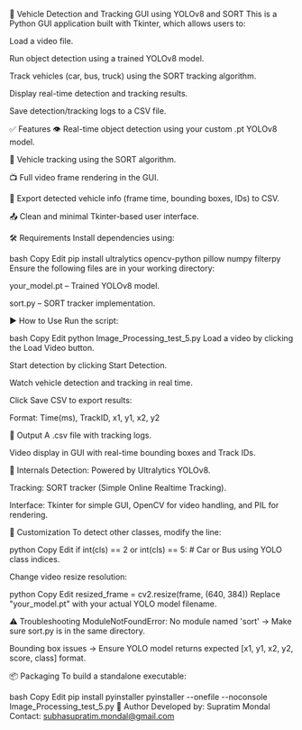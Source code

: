 🚗 Vehicle Detection and Tracking GUI using YOLOv8 and SORT
This is a Python GUI application built with Tkinter, which allows users to:

Load a video file.

Run object detection using a trained YOLOv8 model.

Track vehicles (car, bus, truck) using the SORT tracking algorithm.

Display real-time detection and tracking results.

Save detection/tracking logs to a CSV file.

✅ Features
👁️ Real-time object detection using your custom .pt YOLOv8 model.

🧠 Vehicle tracking using the SORT algorithm.

📺 Full video frame rendering in the GUI.

💾 Export detected vehicle info (frame time, bounding boxes, IDs) to CSV.

📤 Clean and minimal Tkinter-based user interface.

🛠️ Requirements
Install dependencies using:

bash
Copy
Edit
pip install ultralytics opencv-python pillow numpy filterpy
Ensure the following files are in your working directory:

your_model.pt – Trained YOLOv8 model.

sort.py – SORT tracker implementation.

▶️ How to Use
Run the script:

bash
Copy
Edit
python Image_Processing_test_5.py
Load a video by clicking the Load Video button.

Start detection by clicking Start Detection.

Watch vehicle detection and tracking in real time.

Click Save CSV to export results:

Format: Time(ms), TrackID, x1, y1, x2, y2

📁 Output
A .csv file with tracking logs.

Video display in GUI with real-time bounding boxes and Track IDs.

🧠 Internals
Detection: Powered by Ultralytics YOLOv8.

Tracking: SORT tracker (Simple Online Realtime Tracking).

Interface: Tkinter for simple GUI, OpenCV for video handling, and PIL for rendering.

🧩 Customization
To detect other classes, modify the line:

python
Copy
Edit
if int(cls) == 2 or int(cls) == 5:  # Car or Bus
using YOLO class indices.

Change video resize resolution:

python
Copy
Edit
resized_frame = cv2.resize(frame, (640, 384))
Replace "your_model.pt" with your actual YOLO model filename.

⚠️ Troubleshooting
ModuleNotFoundError: No module named 'sort'
→ Make sure sort.py is in the same directory.

Bounding box issues
→ Ensure YOLO model returns expected [x1, y1, x2, y2, score, class] format.

📦 Packaging
To build a standalone executable:

bash
Copy
Edit
pip install pyinstaller
pyinstaller --onefile --noconsole Image_Processing_test_5.py
📧 Author
Developed by: Supratim Mondal  
Contact: subhasupratim.mondal@gmail.com
